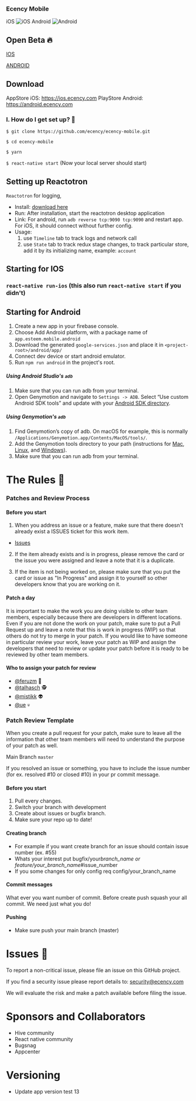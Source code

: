 ### Ecency Mobile

iOS ![iOS](https://build.appcenter.ms/v0.1/apps/ef80aa2a-d4e1-4f43-a4f8-be12ea72ba9b/branches/master/badge)
Android ![Android](https://build.appcenter.ms/v0.1/apps/12aace32-b58a-49da-bf85-5477f89ae16e/branches/master/badge)

## Open Beta 🔥

[IOS](https://install.appcenter.ms/orgs/ecency/apps/ios/distribution_groups/beta_testers)

[ANDROID](https://install.appcenter.ms/orgs/ecency/apps/android/distribution_groups/beta_testers)

## Download

AppStore iOS: https://ios.ecency.com
PlayStore Android: https://android.ecency.com

### I. How do I get set up? 🔧

`$ git clone https://github.com/ecency/ecency-mobile.git`

`$ cd ecency-mobile`

`$ yarn`

`$ react-native start` (Now your local server should start)

## Setting up Reactotron

`Reactotron` for logging,

- Install: [download here](https://github.com/infinitered/reactotron/blob/master/docs/installing.md)
- Run: After installation, start the reactotron desktop application
- Link: For android, run `adb reverse tcp:9090 tcp:9090` and restart app. For iOS, it should connect without further config.
- Usage:
  1. use `Timeline` tab to track logs and network call
  2. use `State` tab to track redux stage changes, to track particular store, add it by its initializing name, example: `account`

## Starting for IOS

### `react-native run-ios` (this also run `react-native start` if you didn't)

## Starting for Android

1. Create a new app in your firebase console.
2. Choose Add Android platform, with a package name of `app.esteem.mobile.android`
3. Download the generated `google-services.json` and place it in `<project-root>/android/app/`
4. Connect dev device or start android emulator.
5. Run `npm run android` in the project's root.

##### Using Android Studio's `adb`

1. Make sure that you can run adb from your terminal.
2. Open Genymotion and navigate to `Settings -> ADB`. Select “Use custom Android SDK tools” and update with your [Android SDK directory](https://stackoverflow.com/questions/25176594/android-sdk-location).

##### Using Genymotion's `adb`

1. Find Genymotion’s copy of adb. On macOS for example, this is normally `/Applications/Genymotion.app/Contents/MacOS/tools/`.
2. Add the Genymotion tools directory to your path (instructions for [Mac](http://osxdaily.com/2014/08/14/add-new-path-to-path-command-line/), [Linux](http://www.computerhope.com/issues/ch001647.htm), and [Windows](https://www.howtogeek.com/118594/how-to-edit-your-system-path-for-easy-command-line-access/)).
3. Make sure that you can run adb from your terminal.

# The Rules 🔪

### Patches and Review Process

#### Before you start

1.  When you address an issue or a feature, make sure that there doesn't already exist a ISSUES ticket for this work item.

- [Issues](https://github.com/ecency/ecency-mobile/issues)

2.  If the item already exists and is in progress, please remove the card or the issue you were assigned and leave a note that it is a duplicate.

3.  If the item is not being worked on, please make sure that you put the card or issue as "In Progress" and assign it to yourself so other developers know that you are working on it.

#### Patch a day

It is important to make the work you are doing visible to other team members, especially because there are developers in different locations.
Even if you are not done the work on your patch, make sure to put a Pull Request up and leave a note that this is work in progress (WIP) so that others do not try to merge in your patch.
If you would like to have someone in particular review your work, leave your patch as WIP and assign the developers that need to review or update your patch before it is ready to be reviewed by other team members.

#### Who to assign your patch for review

- [@feruzm](https://github.com/feruzm) 👮
- [@talhasch](https://github.com/talhasch) 🕵
- [@mistikk](https://github.com/mistikk) 👽
- [@ue](https://github.com/ue) 💀

### Patch Review Template

When you create a pull request for your patch, make sure to leave all the information that other team members will need to understand the purpose of your patch as well.

Main Branch `master`

If you resolved an issue or something, you have to include the issue number (for ex. resolved #10 or closed #10) in your pr commit message.

#### Before you start

1. Pull every changes.
2. Switch your branch with development
3. Create about issues or bugfix branch.
4. Make sure your repo up to date!

#### Creating branch

- For example if you want create branch for an issue should contain issue number (ex. #55)
- Whats your interest put bugfix/your*branch_name or feature/your_branch_name*#issue_number
- If you some changes for only config req config/your_branch_name

#### Commit messages

What ever you want number of commit. Before create push squash your all commit. We need just what you do!

#### Pushing

- Make sure push your main branch (master)

# Issues 👻

To report a non-critical issue, please file an issue on this GitHub project.

If you find a security issue please report details to: security@ecency.com

We will evaluate the risk and make a patch available before filing the issue.

# Sponsors and Collaborators

- Hive community
- React native community
- Bugsnag
- Appcenter


# Versioning
- Update app version test 13